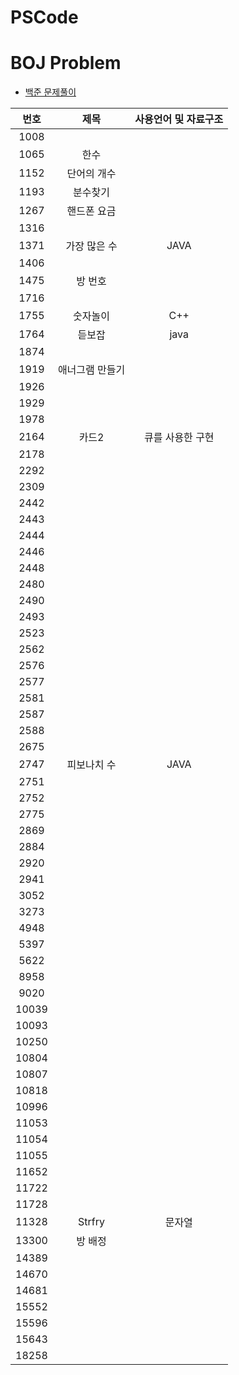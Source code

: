 # PSCode

# BOJ Problem

- [백준 문제풀이](https://github.com/Geol2/BOJ_hub/tree/main/BOJ_problem)

| 번호  |      제목       | 사용언어 및 자료구조 |
| :---: | :-------------: | :------------------: |
| 1008  |                 |                      |
| 1065  |      한수       |                      |
| 1152  |   단어의 개수   |                      |
| 1193  |    분수찾기     |                      |
| 1267  |   핸드폰 요금   |                      |
| 1316  |                 |                      |
| 1371  |  가장 많은 수   |         JAVA         |
| 1406  |                 |                      |
| 1475  |     방 번호     |                      |
| 1716  |                 |                      |
| 1755  |    숫자놀이     |         C++          |
| 1764  |     듣보잡      |         java         |
| 1874  |                 |                      |
| 1919  | 애너그램 만들기 |                      |
| 1926  |                 |                      |
| 1929  |                 |                      |
| 1978  |                 |                      |
| 2164  |      카드2      |   큐를 사용한 구현   |
| 2178  |                 |                      |
| 2292  |                 |                      |
| 2309  |                 |                      |
| 2442  |                 |                      |
| 2443  |                 |                      |
| 2444  |                 |                      |
| 2446  |                 |                      |
| 2448  |                 |                      |
| 2480  |                 |                      |
| 2490  |                 |                      |
| 2493  |                 |                      |
| 2523  |                 |                      |
| 2562  |                 |                      |
| 2576  |                 |                      |
| 2577  |                 |                      |
| 2581  |                 |                      |
| 2587  |                 |                      |
| 2588  |                 |                      |
| 2675  |                 |                      |
| 2747  |   피보나치 수   |         JAVA         |
| 2751  |                 |                      |
| 2752  |                 |                      |
| 2775  |                 |                      |
| 2869  |                 |                      |
| 2884  |                 |                      |
| 2920  |                 |                      |
| 2941  |                 |                      |
| 3052  |                 |                      |
| 3273  |                 |                      |
| 4948  |                 |                      |
| 5397  |                 |                      |
| 5622  |                 |                      |
| 8958  |                 |                      |
| 9020  |                 |                      |
| 10039 |                 |                      |
| 10093 |                 |                      |
| 10250 |                 |                      |
| 10804 |                 |                      |
| 10807 |                 |                      |
| 10818 |                 |                      |
| 10996 |                 |                      |
| 11053 |                 |                      |
| 11054 |                 |                      |
| 11055 |                 |                      |
| 11652 |                 |                      |
| 11722 |                 |                      |
| 11728 |                 |                      |
| 11328 |     Strfry      |        문자열        |
| 13300 |     방 배정     |                      |
| 14389 |                 |                      |
| 14670 |                 |                      |
| 14681 |                 |                      |
| 15552 |                 |                      |
| 15596 |                 |                      |
| 15643 |                 |                      |
| 18258 |                 |                      |
